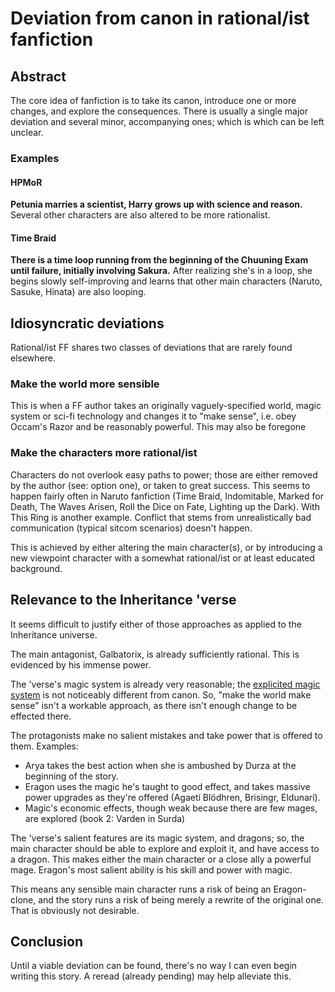 # Deviation from canon in rational/ist fanfiction

## Abstract

The core idea of fanfiction is to take its canon, introduce one or more changes, and explore the consequences.
There is usually a single major deviation and several minor, accompanying ones; which is which can be left unclear.

### Examples

#### HPMoR

**Petunia marries a scientist, Harry grows up with science and reason.** Several other characters are also altered to be more
rationalist.

#### Time Braid

**There is a time loop running from the beginning of the Chuuning Exam until failure, initially involving Sakura.** After realizing
she's in a loop, she begins slowly self-improving and learns that other main characters (Naruto, Sasuke, Hinata) are also looping.

## Idiosyncratic deviations

Rational/ist FF shares two classes of deviations that are rarely found elsewhere.

### Make the world more sensible

This is when a FF author takes an originally vaguely-specified world, magic system or sci-fi technology and changes it to
"make sense", i.e. obey Occam's Razor and be reasonably powerful. This may also be foregone

### Make the characters more rational/ist

Characters do not overlook easy paths to power; those are either removed by the author (see: option one), or taken to great success. This
seems to happen fairly often in Naruto fanfiction (Time Braid, Indomitable, Marked for Death, The Waves Arisen, Roll the Dice on Fate,
Lighting up the Dark). With This Ring is another example. Conflict that stems from unrealistically bad communication
(typical sitcom scenarios) doesn't happen.

This is achieved by either altering the main character(s), or by introducing a new viewpoint character with a somewhat rational/ist
or at least educated background.

## Relevance to the Inheritance 'verse

It seems difficult to justify either of those approaches as applied to the Inheritance universe.

The main antagonist, Galbatorix, is already sufficiently rational. This is evidenced by his immense power.

The 'verse's magic system is already very reasonable; the [explicited magic system](mana.md) is not noticeably different from canon.
So, "make the world make sense" isn't a workable approach, as there isn't enough change to be effected there.

The protagonists make no salient mistakes and take power that is offered to them. Examples:

 - Arya takes the best action when she is ambushed by Durza at the beginning of the story.
 - Eragon uses the magic he's taught to good effect, and takes massive power upgrades as they're offered (Agaetí Blödhren, Brisingr, Eldunarí).
 - Magic's economic effects, though weak because there are few mages, are explored (book 2: Varden in Surda)

The 'verse's salient features are its magic system, and dragons; so, the main character should be able to explore and exploit it, and
have access to a dragon. This makes either the main character or a close ally a powerful mage. Eragon's most salient ability is his
skill and power with magic.

This means any sensible main character runs a risk of being an Eragon-clone, and the story runs a risk of being merely a rewrite of the
original one. That is obviously not desirable.

## Conclusion

Until a viable deviation can be found, there's no way I can even begin writing this story. A reread (already pending) may help alleviate this.